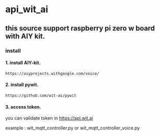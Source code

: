 # api_wit_ai


## this source support raspberry pi zero w board with AIY kit.

### install

#### 1. install AIY-kit.
```https://aiyprojects.withgoogle.com/voice/```


#### 2. install pywit.
```https://github.com/wit-ai/pywit```





#### 3. access token.
you can validate token in https://api.wit.ai

example : wit_mqtt_controller.py or wit_mqtt_controller_voice.py


